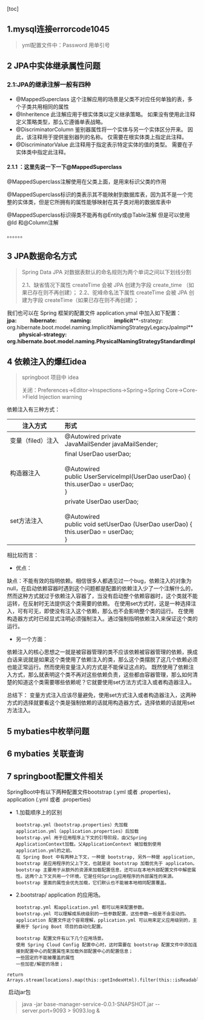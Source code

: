 [toc]

## 1.mysql连接errorcode1045

>yml配置文件中：Password 用单引号

## 2 JPA中实体继承属性问题

### 2.1:JPA的继承注解一般有四种

- @MappedSuperclass 这个注解应用的场景是父类不对应任何单独的表，多个子类共用相同的属性
- @Inheritence 此注解应用于根实体类以定义继承策略。 如果没有使用此注释定义策略类型，那么它遵循单表战略。
- @DiscriminatorColumn  鉴别器属性将一个实体与另一个实体区分开来。 因此，该注释用于提供鉴别器列的名称。 仅需要在根实体类上指定此注释。
- @DiscriminatorValue 此注释用于指定表示特定实体的值的类型。 需要在子实体类中指定此注释。

#### 2.1.1 ：这里先说一下一下@MappedSuperclass

 @MappedSuperclass注解使用在父类上面，是用来标识父类的作用

 @MappedSuperclass标识的类表示其不能映射到数据库表，因为其不是一个完整的实体类，但是它所拥有的属性能够映射在其子类对用的数据库表中

 @MappedSuperclass标识得类不能再有@Entity或@Table注解  但是可以使用@Id 和@Column注解



。。。。。。



## 3 JPA数据命名方式

> Spring Data JPA 对数据表默认的命名规则为两个单词之间以下划线分割
>
> 2.1、缺省情况下属性 createTime 会被 JPA 创建为字段 create_time （如果已存在则不再创建）；
> 2.2、驼峰命名法下属性 createTime 会被 JPA 创建为字段 createTime（如果已存在则不再创建）；

我们也可以在 Spring 框架的配置文件 application.ymal 中加入如下配置：
　　**jpa:**
　　 **hibernate:**
　　 **naming:**
　　　　**implicit****-strategy: org.hibernate.boot.model.naming.ImplicitNamingStrategyLegacyJpaImpl**
　　  **physical-strategy: org.hibernate.boot.model.naming.PhysicalNamingStrategyStandardImpl**

 

## 4 依赖注入的爆红idea

> springboot 项目中 idea 
>
> 关闭：Preferences->Editor->Inspections->Spring->Spring Core->Core->Field Injection warning

依赖注入有三种方式：

| 注入方式          | 形式                                                         |
| ----------------- | :----------------------------------------------------------- |
| 变量（filed）注入 | @Autowired private  <br/> JavaMailSender   javaMailSender;   |
| 构造器注入        | final UserDao userDao;<br/><br/>@Autowired<br/>public UserServiceImpl(UserDao userDao) {<br/>    this.userDao = userDao;<br/>} |
| set方法注入       | private UserDao userDao;<br/><br/>@Autowired<br/>public void setUserDao (UserDao userDao) {<br/>    this.userDao = userDao;<br/>} |


相比较而言：

- 优点：

缺点：不能有效的指明依赖。相信很多人都遇见过一个bug，依赖注入的对象为null，在启动依赖容器时遇到这个问题都是配置的依赖注入少了一个注解什么的，然而这种方式就过于依赖注入容器了，当没有启动整个依赖容器时，这个类就不能运转，在反射时无法提供这个类需要的依赖。
在使用set方式时，这是一种选择注入，可有可无，即使没有注入这个依赖，那么也不会影响整个类的运行。
在使用构造器方式时已经显式注明必须强制注入。通过强制指明依赖注入来保证这个类的运行。

- 另一个方面：

依赖注入的核心思想之一就是被容器管理的类不应该依赖被容器管理的依赖，换成白话来说就是如果这个类使用了依赖注入的类，那么这个类摆脱了这几个依赖必须也能正常运行。然而使用变量注入的方式是不能保证这点的。
既然使用了依赖注入方式，那么就表明这个类不再对这些依赖负责，这些都由容器管理，那么如何清楚的知道这个类需要哪些依赖呢？它就要使用set方法方式注入或者构造器注入。

总结下：
变量方式注入应该尽量避免，使用set方式注入或者构造器注入，这两种方式的选择就要看这个类是强制依赖的话就用构造器方式，选择依赖的话就用set方法注入。





## 5 mybaties中枚举问题





## 6 mybaties 关联查询









## 7 springboot配置文件相关

SpringBoot中有以下两种配置文件bootstrap (.yml 或者 .properties)，application (.yml 或者 .properties)

- 1.加载顺序上的区别

  ```
  bootstrap.yml（bootstrap.properties）先加载
  application.yml（application.properties）后加载
  bootstrap.yml 用于应用程序上下文的引导阶段，由父Spring ApplicationContext加载。父ApplicationContext 被加载到使用application.yml的之前。
  在 Spring Boot 中有两种上下文，一种是 bootstrap, 另外一种是 application, bootstrap 是应用程序的父上下文，也就是说 bootstrap 加载优先于 applicaton。bootstrap 主要用于从额外的资源来加载配置信息，还可以在本地外部配置文件中解密属性。这两个上下文共用一个环境，它是任何Spring应用程序的外部属性的来源。bootstrap 里面的属性会优先加载，它们默认也不能被本地相同配置覆盖。
  ```

- 2.bootstrap/ application 的应用场。

  ```
  bootstrap.yml 和application.yml 都可以用来配置参数。
  bootstrap.yml 可以理解成系统级别的一些参数配置，这些参数一般是不会变动的。
  application 配置文件这个容易理解，pplication.yml 可以用来定义应用级别的，主要用于 Spring Boot 项目的自动化配置。
  
  bootstrap 配置文件有以下几个应用场景。
  使用 Spring Cloud Config 配置中心时，这时需要在 bootstrap 配置文件中添加连接到配置中心的配置属性来加载外部配置中心的配置信息；
  一些固定的不能被覆盖的属性
  一些加密/解密的场景；
  ```


















```
return Arrays.stream(locations).map(this::getIndexHtml).filter(this::isReadable).findFirst();
```







​	启动jar包

>  java -jar base-manager-service-0.0.1-SNAPSHOT.jar --server.port=9093 > 9093.log & 
